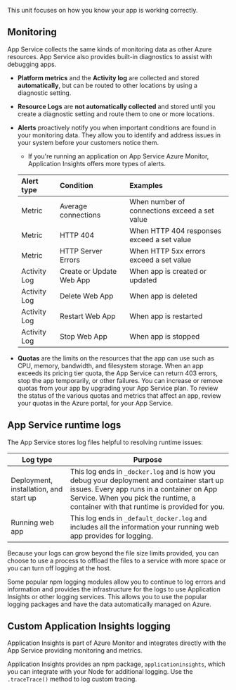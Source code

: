 This unit focuses on how you know your app is working correctly. 

## Monitoring

App Service collects the same kinds of monitoring data as other Azure resources. App Service also provides built-in diagnostics to assist with debugging apps. 

* **Platform metrics** and the **Activity log** are collected and stored **automatically**, but can be routed to other locations by using a diagnostic setting. 
* **Resource Logs** are **not automatically collected** and stored until you create a diagnostic setting and route them to one or more locations.
* **Alerts** proactively notify you when important conditions are found in your monitoring data. They allow you to identify and address issues in your system before your customers notice them. 
    * If you're running an application on App Service Azure Monitor, Application Insights offers more types of alerts.

    | Alert type | Condition | Examples  |
    |:---|:---|:---|
    | Metric | Average connections| When number of connections exceed a set value|
    | Metric | HTTP 404| When HTTP 404 responses exceed a set value|
    | Metric | HTTP Server Errors| When HTTP 5xx errors exceed a set value|
    | Activity Log | Create or Update Web App | When app is created or updated|
    | Activity Log | Delete Web App | When app is deleted|
    | Activity Log | Restart Web App| When app is restarted|
    | Activity Log | Stop Web App| When app is stopped|
* **Quotas** are the limits on the resources that the app can use such as CPU, memory, bandwidth, and filesystem storage. When an app exceeds its pricing tier quota, the App Service can return 403 errors, stop the app temporarily, or other failures. You can increase or remove quotas from your app by upgrading your App Service plan. To review the status of the various quotas and metrics that affect an app, review your quotas in the Azure portal, for your App Service. 

## App Service runtime logs

The App Service stores log files helpful to resolving runtime issues:

|Log type|Purpose|
|--|--|
| Deployment, installation, and start up| This log ends in `_docker.log` and is how you debug your deployment and container start up issues. Every app runs in a container on App Service. When you pick the runtime, a container with that runtime is provided for you.|
|Running web app| This log ends in `_default_docker.log` and includes all the information your running web app provides for logging.|

Because your logs can grow beyond the file size limits provided, you can choose to use a process to offload the files to a service with more space or you can turn off logging at the host. 

Some popular npm logging modules allow you to continue to log errors and information and provides the infrastructure for the logs to use Application Insights or other logging services. This allows you to use the popular logging packages and have the data automatically managed on Azure. 
 
## Custom Application Insights logging

Application Insights is part of Azure Monitor and integrates directly with the App Service providing monitoring and metrics. 

Application Insights provides an npm package, `applicationinsights`, which you can integrate with your Node for additional logging. Use the `.traceTrace()` method to log custom tracing. 


